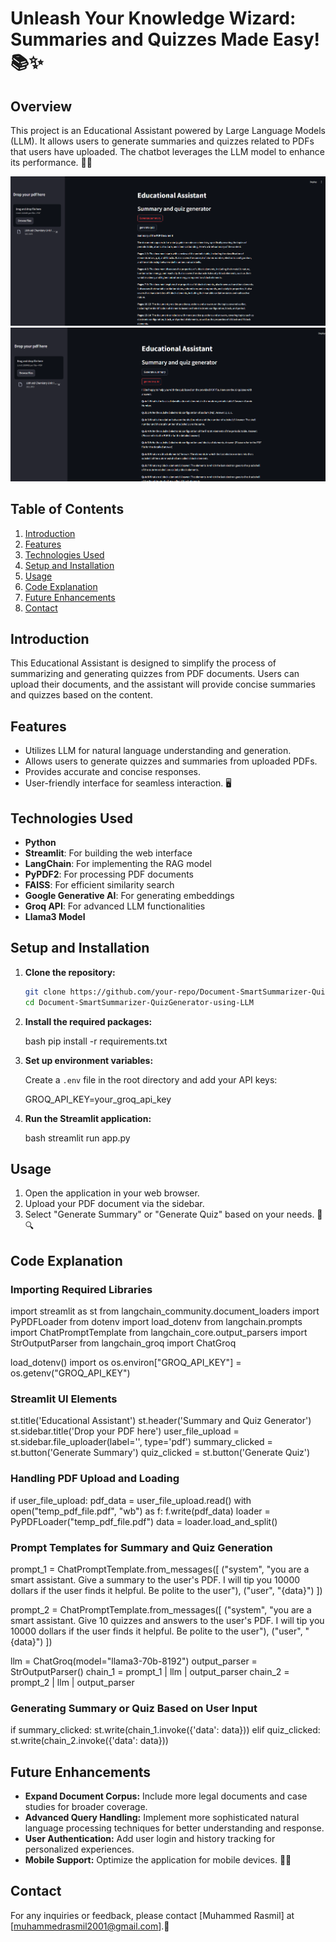 # Unleash Your Knowledge Wizard: Summaries and Quizzes Made Easy! 📚✨

## Overview

This project is an Educational Assistant powered by Large Language Models (LLM). It allows users to generate summaries and quizzes related to PDFs that users have uploaded. The chatbot leverages the LLM model to enhance its performance. 🤖📝

![](assets/Demo1.png) ![](assets/Demo2.png)

## Table of Contents

1. [Introduction](#introduction)
2. [Features](#features)
3. [Technologies Used](#technologies-used)
4. [Setup and Installation](#setup-and-installation)
5. [Usage](#usage)
6. [Code Explanation](#code-explanation)
7. [Future Enhancements](#future-enhancements)
8. [Contact](#contact)

## Introduction

This Educational Assistant is designed to simplify the process of summarizing and generating quizzes from PDF documents. Users can upload their documents, and the assistant will provide concise summaries and quizzes based on the content.

## Features

- Utilizes LLM for natural language understanding and generation.
- Allows users to generate quizzes and summaries from uploaded PDFs.
- Provides accurate and concise responses.
- User-friendly interface for seamless interaction. 🖥️

## Technologies Used

- **Python** 
- **Streamlit**: For building the web interface
- **LangChain**: For implementing the RAG model
- **PyPDF2**: For processing PDF documents
- **FAISS**: For efficient similarity search
- **Google Generative AI**: For generating embeddings
- **Groq API**: For advanced LLM functionalities
- **Llama3 Model**

## Setup and Installation

1. **Clone the repository:**

   ```bash
   git clone https://github.com/your-repo/Document-SmartSummarizer-QuizGenerator-using-LLM.git
   cd Document-SmartSummarizer-QuizGenerator-using-LLM

2. **Install the required packages:**

   bash
   pip install -r requirements.txt
   

3. **Set up environment variables:**

   Create a `.env` file in the root directory and add your API keys:

   
   GROQ_API_KEY=your_groq_api_key
   

4. **Run the Streamlit application:**

   bash
   streamlit run app.py

## Usage
1. Open the application in your web browser.
2. Upload your PDF document via the sidebar.
3. Select "Generate Summary" or "Generate Quiz" based on your needs. 📄🔍

## Code Explanation

### Importing Required Libraries

import streamlit as st
from langchain_community.document_loaders import PyPDFLoader
from dotenv import load_dotenv
from langchain.prompts import ChatPromptTemplate
from langchain_core.output_parsers import StrOutputParser
from langchain_groq import ChatGroq

load_dotenv()
import os
os.environ["GROQ_API_KEY"] = os.getenv("GROQ_API_KEY")



### Streamlit UI Elements

st.title('Educational Assistant')
st.header('Summary and Quiz Generator')
st.sidebar.title('Drop your PDF here')
user_file_upload = st.sidebar.file_uploader(label='', type='pdf')
summary_clicked = st.button('Generate Summary')
quiz_clicked = st.button('Generate Quiz')



### Handling PDF Upload and Loading

if user_file_upload:
    pdf_data = user_file_upload.read()
    with open("temp_pdf_file.pdf", "wb") as f:
        f.write(pdf_data)
    loader = PyPDFLoader("temp_pdf_file.pdf")
    data = loader.load_and_split()



### Prompt Templates for Summary and Quiz Generation

prompt_1 = ChatPromptTemplate.from_messages([
    ("system", "you are a smart assistant. Give a summary to the user's PDF. I will tip you 10000 dollars if the user finds it helpful. Be polite to the user"),
    ("user", "{data}")
])

prompt_2 = ChatPromptTemplate.from_messages([
    ("system", "you are a smart assistant. Give 10 quizzes and answers to the user's PDF. I will tip you 10000 dollars if the user finds it helpful. Be polite to the user"),
    ("user", "{data}")
])

llm = ChatGroq(model="llama3-70b-8192")
output_parser = StrOutputParser()
chain_1 = prompt_1 | llm | output_parser
chain_2 = prompt_2 | llm | output_parser



### Generating Summary or Quiz Based on User Input

if summary_clicked:
    st.write(chain_1.invoke({'data': data}))
elif quiz_clicked:
    st.write(chain_2.invoke({'data': data}))



## Future Enhancements

- **Expand Document Corpus:** Include more legal documents and case studies for broader coverage.
- **Advanced Query Handling:** Implement more sophisticated natural language processing techniques for better understanding and response.
- **User Authentication:** Add user login and history tracking for personalized experiences.
- **Mobile Support:** Optimize the application for mobile devices. 📱💡


## Contact

For any inquiries or feedback, please contact [Muhammed Rasmil] at [muhammedrasmil2001@gmail.com].📧


